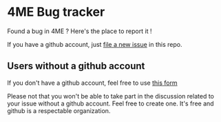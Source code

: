 # 4ME Bug tracker

Found a bug in 4ME ? Here's the place to report it !

If you have a github account, just [file a new issue](https://github.com/devteamreims/4ME/issues/new) in this repo.

## Users without a github account

If you don't have a github account, feel free to use [this form](https://gitreports.com/issue/devteamreims/4ME)

Please not that you won't be able to take part in the discussion related to your issue without a github account. Feel free to create one. It's free and github is a respectable organization.
